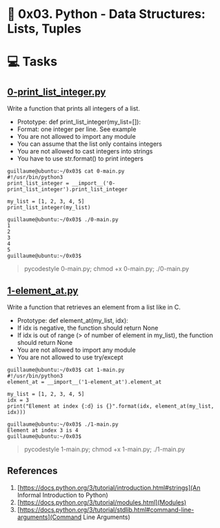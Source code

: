 # :book: 0x03. Python - Data Structures: Lists, Tuples

# :computer: Tasks
## [0-print_list_integer.py](0-print_list_integer.py)
Write a function that prints all integers of a list.
 - Prototype: def print_list_integer(my_list=[]):
 - Format: one integer per line. See example
 - You are not allowed to import any module
 - You can assume that the list only contains integers
 - You are not allowed to cast integers into strings
 - You have to use str.format() to print integers

```
guillaume@ubuntu:~/0x03$ cat 0-main.py
#!/usr/bin/python3
print_list_integer = __import__('0-print_list_integer').print_list_integer

my_list = [1, 2, 3, 4, 5]
print_list_integer(my_list)

guillaume@ubuntu:~/0x03$ ./0-main.py
1
2
3
4
5
guillaume@ubuntu:~/0x03$
```

> pycodestyle 0-main.py; chmod +x 0-main.py; ./0-main.py


## [1-element_at.py](1-element_at.py)
Write a function that retrieves an element from a list like in C.
 - Prototype: def element_at(my_list, idx):
 - If idx is negative, the function should return None
 - If idx is out of range (> of number of element in my_list), the function should return None
 - You are not allowed to import any module
 - You are not allowed to use try/except

```
guillaume@ubuntu:~/0x03$ cat 1-main.py
#!/usr/bin/python3
element_at = __import__('1-element_at').element_at

my_list = [1, 2, 3, 4, 5]
idx = 3
print("Element at index {:d} is {}".format(idx, element_at(my_list, idx)))

guillaume@ubuntu:~/0x03$ ./1-main.py
Element at index 3 is 4
guillaume@ubuntu:~/0x03$ 
```

> pycodestyle 1-main.py; chmod +x 1-main.py; ./1-main.py

## References
 1. [https://docs.python.org/3/tutorial/introduction.html#strings](An Informal Introduction to Python)
 2. [https://docs.python.org/3/tutorial/modules.html](Modules)
 3. [https://docs.python.org/3/tutorial/stdlib.html#command-line-arguments](Command Line Arguments)

